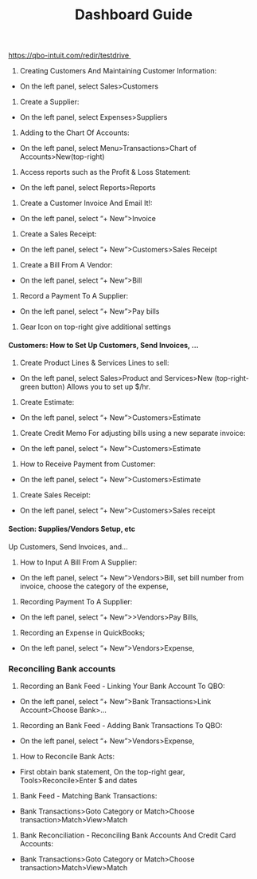 ﻿---
title: Dashboard Guide
category: qbo
layout: post
---


https://qbo-intuit.com/redir/testdrive 

1. Creating Customers And Maintaining Customer Information:

- On the left panel, select Sales>Customers

1. Create a Supplier:

- On the left panel, select Expenses>Suppliers

1. Adding to the Chart Of Accounts:

- On the left panel, select Menu>Transactions>Chart of Accounts>New(top-right)

1. Access reports such as the Profit & Loss Statement:

- On the left panel, select Reports>Reports

1. Create a Customer Invoice And Email It!:

- On the left panel, select “+ New”>Invoice

1. Create a Sales Receipt:

- On the left panel, select “+ New”>Customers>Sales Receipt

1. Create a Bill From A Vendor:

- On the left panel, select “+ New”>Bill

1. Record a Payment To A Supplier:

- On the left panel, select “+ New”>Pay bills

1. Gear Icon on top-right give additional settings

#### Customers: How to Set Up Customers, Send Invoices, …

1. Create Product Lines & Services Lines to sell:

- On the left panel, select Sales>Product and Services>New (top-right-green button) Allows you to set up $/hr.

1. Create Estimate:

- On the left panel, select “+ New”>Customers>Estimate

1. Create Credit Memo For adjusting bills using a new separate invoice:

- On the left panel, select “+ New”>Customers>Estimate

1. How to Receive Payment from Customer:

- On the left panel, select “+ New”>Customers>Estimate

1. Create Sales Receipt:

- On the left panel, select “+ New”>Customers>Sales receipt

#### Section: Supplies/Vendors Setup, etc

Up Customers, Send Invoices, and...
1. How to Input A Bill From A Supplier:

- On the left panel, select “+ New”>Vendors>Bill, set bill number from invoice, choose the category of the expense,

1. Recording Payment To A Supplier:

- On the left panel, select “+ New”>>Vendors>Pay Bills, 

1. Recording an Expense in QuickBooks;

- On the left panel, select “+ New”>Vendors>Expense, 

### Reconciling Bank accounts

1. Recording an  Bank Feed - Linking Your Bank Account To QBO:

- On the left panel, select “+ New”>Bank Transactions>Link Account>Choose Bank>...

1. Recording an Bank Feed - Adding Bank Transactions To QBO:

- On the left panel, select “+ New”>Vendors>Expense, 

1. How to Reconcile Bank Acts:

- First obtain bank statement, On the top-right gear, Tools>Reconcile>Enter $ and dates

1. Bank Feed - Matching Bank Transactions:

- Bank Transactions>Goto Category or Match>Choose transaction>Match>View>Match

1. Bank Reconciliation - Reconciling Bank Accounts And Credit Card Accounts:

- Bank Transactions>Goto Category or Match>Choose transaction>Match>View>Match

